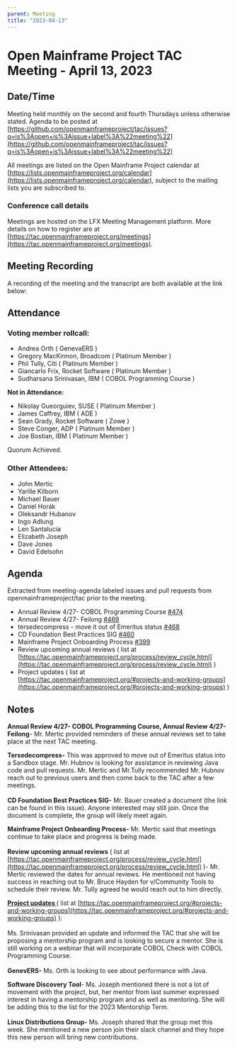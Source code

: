 ```yaml
---
parent: Meeting
title: "2023-04-13"
---
```



# **Open Mainframe Project TAC Meeting - April 13, 2023**


## **Date/Time**

Meeting held monthly on the second and fourth Thursdays unless otherwise stated. Agenda to be posted at [https://github.com/openmainframeproject/tac/issues?q=is%3Aopen+is%3Aissue+label%3A%22meeting%22](https://github.com/openmainframeproject/tac/issues?q=is%3Aopen+is%3Aissue+label%3A%22meeting%22)

All meetings are listed on the Open Mainframe Project calendar at [https://lists.openmainframeproject.org/calendar](https://lists.openmainframeproject.org/calendar), subject to the mailing lists you are subscribed to.


### **Conference call details**

Meetings are hosted on the LFX Meeting Management platform. More details on how to register are at [https://tac.openmainframeproject.org/meetings](https://tac.openmainframeproject.org/meetings).


## **Meeting Recording**

A recording of the meeting and the transcript are both available at the link below:



## **Attendance**


### **Voting member rollcall:**



*  Andrea Orth ( GenevaERS )
*  Gregory MacKinnon, Broadcom ( Platinum Member )
*  Phil Tully, Citi ( Platinum Member )
*  Giancarlo Frix, Rocket Software ( Platinum Member )
*  Sudharsana Srinivasan, IBM ( COBOL Programming Course )

**Not in Attendance:**



*  Nikolay Gueorguiev, SUSE ( Platinum Member )
*  James Caffrey, IBM ( ADE )
*  Sean Grady, Rocket Software ( Zowe )
*  Steve Conger, ADP ( Platinum Member )
*  Joe Bostian, IBM ( Platinum Member )

Quorum Achieved.


### **Other Attendees:** 




- John Mertic
- Yarille Kilborn 
- Michael Bauer 
- Daniel Horák 
- Oleksandr Hubanov
- Ingo Adlung
- Len Santalucia 
- Elizabeth Joseph 
- Dave Jones
- David Edelsohn


## **Agenda**

Extracted from meeting-agenda labeled issues and pull requests from openmainframeproject/tac prior to the meeting.



* Annual Review 4/27- COBOL Programming Course [#474](https://github.com/openmainframeproject/tac/issues/474)
* Annual Review 4/27- Feilong [#469](https://github.com/openmainframeproject/tac/issues/469)
* tersedecompress - move it out of Emeritus status [#468](https://github.com/openmainframeproject/tac/issues/468)
* CD Foundation Best Practices SIG [#460](https://github.com/openmainframeproject/tac/issues/460)
* Mainframe Project Onboarding Process [#399](https://github.com/openmainframeproject/tac/issues/399)
* Review upcoming annual reviews ( list at [https://tac.openmainframeproject.org/process/review_cycle.html](https://tac.openmainframeproject.org/process/review_cycle.html) )
* Project updates ( list at [https://tac.openmainframeproject.org/#projects-and-working-groups](https://tac.openmainframeproject.org/#projects-and-working-groups) )


## **Notes**

**Annual Review 4/27- COBOL Programming Course, Annual Review 4/27- Feilong**- Mr. Mertic provided reminders of these annual reviews set to take place at the next TAC meeting. 


**Tersedecompress-** This was approved to move out of Emeritus status into a Sandbox stage. Mr. Hubnov is looking for assistance in reviewing Java code and pull requests. Mr. Mertic and Mr.Tully recommended Mr. Hubnov reach out to previous users and then come back to the TAC after a few meetings. \
 \
**CD Foundation Best Practices SIG-** Mr. Bauer created a document (the link can be found in this issue). Anyone interested may still join. Once the document is complete, the group will likely meet again.

**Mainframe Project Onboarding Process-** Mr. Mertic said that meetings continue to take place and progress is being made.  \
 \
**Review upcoming annual reviews** ( list at [https://tac.openmainframeproject.org/process/review_cycle.html](https://tac.openmainframeproject.org/process/review_cycle.html) )- Mr. Mertic reviewed the dates for annual reviews. He mentioned not having success in reaching out to Mr. Bruce Hayden for v/Community Tools to schedule their review. Mr. Tully agreed he would reach out to him directly.

**<span style="text-decoration:underline;">Project updates </span>**( list at [https://tac.openmainframeproject.org/#projects-and-working-groups](https://tac.openmainframeproject.org/#projects-and-working-groups) ): \
 \
Ms. Srinivasan provided an update and informed the TAC that she will be proposing a mentorship program and is looking to secure a mentor. She is still working on a webinar that will incorporate COBOL Check with COBOL Programming Course.  \
 \
**GenevERS-** Ms. Orth is looking to see about performance with Java.

**Software Discovery Tool**- Ms. Joseph mentioned there is not a lot of movement with the project, but, her mentor from last summer expressed interest in having a mentorship program and as well as mentoring. She will be adding this to the list for the 2023 Mentorship Term. \
 \
**Linux Distributions Group-** Ms. Joseph shared that the group met this week. She mentioned a new person join their slack channel and they hope this new person will bring new contributions. 
